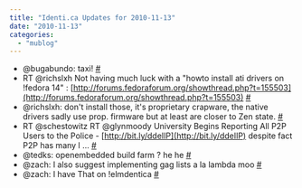 ```yaml
---
title: "Identi.ca Updates for 2010-11-13"
date: "2010-11-13"
categories: 
  - "mublog"
---
```


- @bugabundo: taxi! [#](http://identi.ca/notice/58490759)
- RT @richslxh Not having much luck with a "howto install ati drivers on !fedora 14" : [http://forums.fedoraforum.org/showthread.php?t=155503](http://forums.fedoraforum.org/showthread.php?t=155503) [#](http://identi.ca/notice/58515872)
- @richslxh: don't install those, it's proprietary crapware, the native drivers sadly use prop. firmware but at least are closer to Zen state. [#](http://identi.ca/notice/58515954)
- RT @schestowitz RT @glynmoody University Begins Reporting All P2P Users to the Police - [http://bit.ly/ddeIlP](http://bit.ly/ddeIlP) despite fact P2P has many l ... [#](http://identi.ca/notice/58534929)
- @tedks: openembedded build farm ? he he [#](http://identi.ca/notice/58563208)
- @zach: I also suggest implementing gag lists a la lambda moo [#](http://identi.ca/notice/58567278)
- @zach: I have That on !elmdentica [#](http://identi.ca/notice/58567417)
